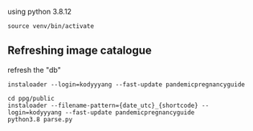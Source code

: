 using python 3.8.12

`source venv/bin/activate`

## Refreshing image catalogue
refresh the "db"
```
instaloader --login=kodyyyang --fast-update pandemicpregnancyguide

cd ppg/public
instaloader --filename-pattern={date_utc}_{shortcode} --login=kodyyyang --fast-update pandemicpregnancyguide
python3.8 parse.py
```